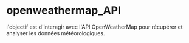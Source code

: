 # openweathermap_API
l'objectif est d'interagir avec l'API OpenWeatherMap pour récupérer et analyser les données météorologiques.
